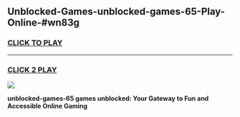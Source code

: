 
## Unblocked-Games-unblocked-games-65-Play-Online-#wn83g
<h3>
<a href="https://premium.freeplayer.one?title=unblocked-games-65&ref=27F">CLICK TO PLAY</a></h3>
<hr>

<h3>
<a href="https://premium.freeplayer.one?title=unblocked-games-65&ref=27F">CLICK 2 PLAY</a>
  
</h3>

<a href="https://premium.freeplayer.one?title=unblocked-games-65&ref=27F"><img src="https://clearcache.store/games.png"></a>


**unblocked-games-65 games unblocked: Your Gateway to Fun and Accessible Online Gaming**
